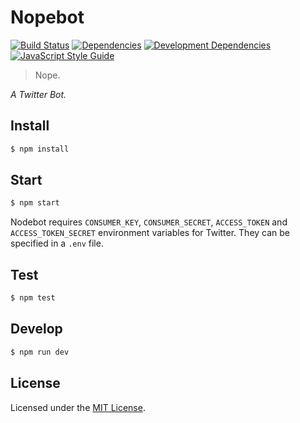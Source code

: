 # Nopebot

[![Build Status](https://img.shields.io/travis/fabsrc/nopebot.svg?style=flat-square)](https://travis-ci.org/fabsrc/nopebot)
[![Dependencies](https://img.shields.io/david/fabsrc/nopebot.svg?style=flat-square)](https://david-dm.org/fabsrc/nopebot)
[![Development Dependencies](https://img.shields.io/david/dev/fabsrc/nopebot.svg?style=flat-square)](https://david-dm.org/fabsrc/nopebot?type=dev)
[![JavaScript Style Guide](https://img.shields.io/badge/code%20style-standard-brightgreen.svg?style=flat-square)](http://standardjs.com/)


> Nope. 

*A Twitter Bot.*

## Install

```bash
$ npm install
```

## Start

```bash
$ npm start
```

Nodebot requires `CONSUMER_KEY`, `CONSUMER_SECRET`, `ACCESS_TOKEN` and `ACCESS_TOKEN_SECRET` environment variables for Twitter. They can be specified in a `.env` file.

## Test

```bash
$ npm test
```

## Develop

```bash
$ npm run dev
```

## License

Licensed under the [MIT License](http://opensource.org/licenses/mit-license.php).